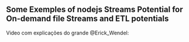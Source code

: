## Some Exemples of nodejs Streams Potential for On-demand file Streams and ETL potentials

<p>Video com explicações do grande @Erick_Wendel: <a href="https://www.youtube.com/watch?v=pB5-QzabL2I"></a></p>
